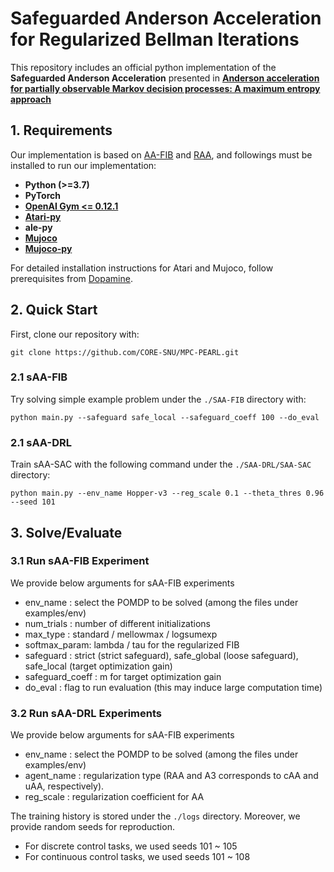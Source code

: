 Safeguarded Anderson Acceleration for Regularized Bellman Iterations
====================================================

This repository includes an official python implementation of the **Safeguarded Anderson Acceleration** presented in **[Anderson acceleration for partially observable Markov decision processes: A maximum entropy approach](https://www.sciencedirect.com/science/article/abs/pii/S0005109824000499)**



## 1. Requirements
Our implementation is based on [AA-FIB](https://github.com/CORE-SNU/AA-FIB.git) and [RAA](https://github.com/shiwj16/raa-drl), and followings must be installed to run our implementation:
- **Python (>=3.7)**
- **PyTorch**
- **[OpenAI Gym <= 0.12.1](https://github.com/openai/gym.git)**
- **[Atari-py](https://github.com/openai/atari-py.git)**
- **ale-py**
- **[Mujoco](https://github.com/openai/mujoco-py#install-mujoco)**
- **[Mujoco-py](https://github.com/openai/mujoco-py.git)**

For detailed installation instructions for Atari and Mujoco, follow prerequisites from [Dopamine](https://github.com/google/dopamine.git).




## 2. Quick Start
First, clone our repository with:
```
git clone https://github.com/CORE-SNU/MPC-PEARL.git
```
### 2.1 sAA-FIB
Try solving simple example problem under the `./SAA-FIB` directory with:
```
python main.py --safeguard safe_local --safeguard_coeff 100 --do_eval
```
### 2.1 sAA-DRL
Train sAA-SAC with the following command under the `./SAA-DRL/SAA-SAC` directory:
```
python main.py --env_name Hopper-v3 --reg_scale 0.1 --theta_thres 0.96 --seed 101
```



## 3. Solve/Evaluate
### 3.1 Run sAA-FIB Experiment
We provide below arguments for sAA-FIB experiments
- env_name : select the POMDP to be solved (among the files under examples/env)
- num_trials : number of different initializations
- max_type : standard / mellowmax / logsumexp
- softmax_param: lambda / tau for the regularized FIB
- safeguard : strict (strict safeguard), safe_global (loose safeguard), safe_local (target optimization gain)
- safeguard_coeff : m for target optimization gain
- do_eval : flag to run evaluation (this may induce large computation time)


### 3.2 Run sAA-DRL Experiments
We provide below arguments for sAA-FIB experiments
- env_name : select the POMDP to be solved (among the files under examples/env)
- agent_name : regularization type (RAA and A3 corresponds to cAA and uAA, respectively).
- reg_scale : regularization coefficient for AA

The training history is stored under the `./logs` directory.
Moreover, we provide random seeds for reproduction.
- For discrete control tasks, we used seeds 101 ~ 105
- For continuous control tasks, we used seeds 101 ~ 108
